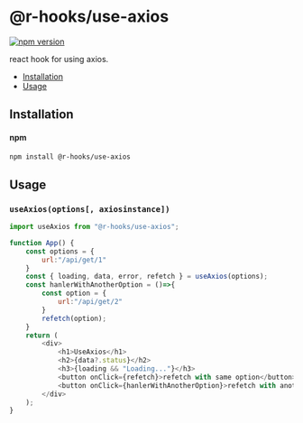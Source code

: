 # @r-hooks/use-axios
[![npm version][npm-version-image]][npm-url]

react hook for using axios.

* [Installation](#installation)
* [Usage](#usage)
 

## Installation
#### npm
```bash
npm install @r-hooks/use-axios
```


## Usage
### `useAxios(options[, axiosinstance])`
```js
import useAxios from "@r-hooks/use-axios";

function App() {
    const options = {
        url:"/api/get/1"
    }
    const { loading, data, error, refetch } = useAxios(options);
    const hanlerWithAnotherOption = ()=>{
        const option = {
            url:"/api/get/2"
        }
        refetch(option);
    }
    return (
        <div>
            <h1>UseAxios</h1>
            <h2>{data?.status}</h2>
            <h3>{loading && "Loading..."}</h3>
            <button onClick={refetch}>refetch with same option</button>
            <button onClick={hanlerWithAnotherOption}>refetch with another option</button>
        </div>
    );
}
```

[npm-url]: https://npmjs.org/package/@r-hooks/use-axios
[npm-version-image]: https://img.shields.io/npm/v/@r-hooks/use-axios.svg